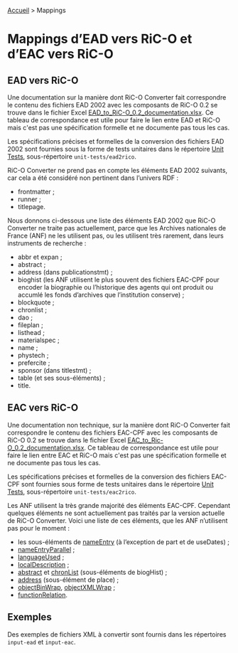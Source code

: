 [Accueil](index.md) > Mappings

# Mappings d’EAD vers RiC-O et d’EAC vers RiC-O

## EAD vers RiC-O

Une documentation sur la manière dont RiC-O Converter fait correspondre le contenu des fichiers EAD 2002 avec les composants de RiC-O 0.2 se trouve dans le fichier Excel [EAD_to_RiC-O_0.2_documentation.xlsx](../EAD_to_RiC-O_0.2_documentation.xlsx). Ce tableau de correspondance est utile pour faire le lien entre EAD et RiC-O mais c'est pas une spécification formelle et ne documente pas tous les cas.

Les spécifications précises et formelles de la conversion des fichiers EAD 2002 sont fournies sous la forme de tests unitaires dans le répertoire [Unit Tests](UnitTests.md), sous-répertoire `unit-tests/ead2rico`.

RiC-O Converter ne prend pas en compte les éléments EAD 2002 suivants, car cela a été considéré non pertinent dans l’univers RDF : 

- frontmatter ;
- runner ;
- titlepage.

Nous donnons ci-dessous une liste des éléments EAD 2002 que RiC-O Converter ne traite pas actuellement, parce que les Archives nationales de France (ANF) ne les utilisent pas, ou les utilisent très rarement, dans leurs instruments de recherche : 

- abbr et expan ;
- abstract ;
- address (dans publicationstmt) ;
- bioghist (les ANF utilisent le plus souvent des fichiers EAC-CPF pour encoder la biographie ou l’historique des agents qui ont produit ou accumlé les fonds d’archives que l’institution conserve) ;
- blockquote ;
- chronlist ;
- dao ;
- fileplan ;
- listhead ;
- materialspec ;
- name ;
- phystech ;
- prefercite ;
- sponsor (dans titlestmt) ;
- table (et ses sous-éléments) ;
- title.

## EAC vers RiC-O

Une documentation non technique, sur la manière dont RiC-O Converter fait correspondre le contenu des fichiers EAC-CPF avec les composants de RiC-O 0.2 se trouve dans le fichier Excel [EAC_to_Ric-O_0.2_documentation.xlsx](../EAC_to_Ric-O_0.2_documentation.xlsx). Ce tableau de correspondance est utile pour faire le lien entre EAC et RiC-O mais c'est pas une spécification formelle et ne documente pas tous les cas.

Les spécifications précises et formelles de la conversion des fichiers EAC-CPF sont fournies sous forme de tests unitaires dans le répertoire [Unit Tests](UnitTests.md), sous-répertoire `unit-tests/eac2rico`.

Les ANF utilisent la très grande majorité des éléments EAC-CPF. Cependant quelques éléments ne sont actuellement pas traités par la version actuelle de RiC-O Converter. Voici une liste de ces éléments, que les ANF n’utilisent pas pour le moment :

- les sous-éléments de [nameEntry](https://eac.staatsbibliothek-berlin.de/schema/taglibrary/cpfTagLibrary2019_EN.html#elem-nameEntry) (à l’exception de part et de useDates) ;
- [nameEntryParallel](https://eac.staatsbibliothek-berlin.de/schema/taglibrary/cpfTagLibrary2019_EN.html#elem-nameEntryParallel) ;
- [languageUsed](https://eac.staatsbibliothek-berlin.de/schema/taglibrary/cpfTagLibrary2019_EN.html#elem-languageUsed) ;
- [localDescription](https://eac.staatsbibliothek-berlin.de/schema/taglibrary/cpfTagLibrary2019_EN.html#elem-localDescription) ;
- [abstract](https://eac.staatsbibliothek-berlin.de/schema/taglibrary/cpfTagLibrary2019_EN.html#elem-abstract) et [chronList](https://eac.staatsbibliothek-berlin.de/schema/taglibrary/cpfTagLibrary2019_EN.html#elem-chronList) (sous-éléments de biogHist) ;
- [address](https://eac.staatsbibliothek-berlin.de/schema/taglibrary/cpfTagLibrary2019_EN.html#elem-address) (sous-élément de place) ;
- [objectBinWrap](https://eac.staatsbibliothek-berlin.de/schema/taglibrary/cpfTagLibrary2019_EN.html#elem-objectBinWrap),  [objectXMLWrap](https://eac.staatsbibliothek-berlin.de/schema/taglibrary/cpfTagLibrary2019_EN.html#elem-objectXMLWrap) ;
- [functionRelation](https://eac.staatsbibliothek-berlin.de/schema/taglibrary/cpfTagLibrary2019_EN.html#elem-functionRelation).


## Exemples

Des exemples de fichiers XML à convertir sont fournis dans les répertoires `input-ead` et `input-eac`.

